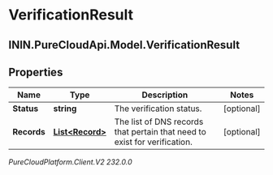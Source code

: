 # VerificationResult

## ININ.PureCloudApi.Model.VerificationResult

## Properties

|Name | Type | Description | Notes|
|------------ | ------------- | ------------- | -------------|
| **Status** | **string** | The verification status. | [optional] |
| **Records** | [**List&lt;Record&gt;**](Record) | The list of DNS records that pertain that need to exist for verification. | [optional] |



_PureCloudPlatform.Client.V2 232.0.0_
